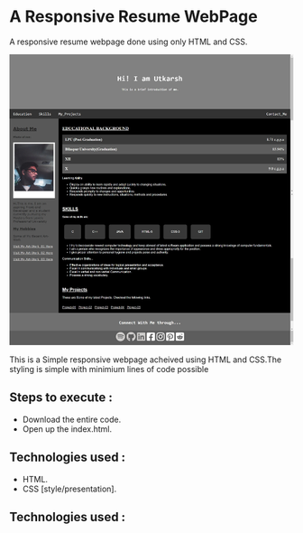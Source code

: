 <h1>A Responsive Resume WebPage</h1>

<p>A responsive resume webpage done using only HTML and CSS.</p>

![image](./Output%20ScreenSnip.png)

<p>This is a Simple responsive webpage acheived using HTML and CSS.The styling is simple with minimium lines of code possible</p>

<h2> Steps to execute :</h2>
<ul>
    <li>Download the entire code.</li>
    <li>Open up the index.html.</li>
</ul>
<h2> Technologies used : </h2>
<ul>
    <li>HTML.</li>
    <li>CSS [style/presentation].</li>
</ul>
<h2> Technologies used : </h2>
